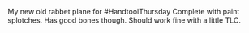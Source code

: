 <a href="https://instagram.com/p/8BLKLrOOGg/ "></a>
My new old rabbet plane for #HandtoolThursday Complete with paint splotches. Has good bones though. Should work fine with a little TLC.
